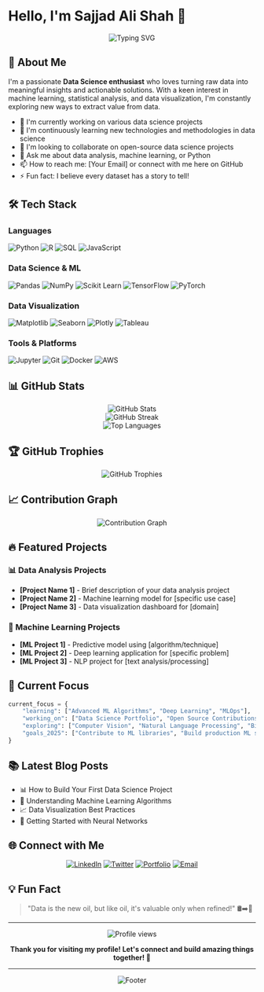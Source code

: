# Hello, I'm Sajjad Ali Shah 👋

<div align="center">
  <img src="https://readme-typing-svg.herokuapp.com?font=Fira+Code&size=30&pause=1000&color=2196F3&center=true&vCenter=true&width=600&lines=Data+Science+Enthusiast;Passionate+Problem+Solver;Always+Learning+%26+Growing" alt="Typing SVG" />
</div>

## 🚀 About Me

I'm a passionate **Data Science enthusiast** who loves turning raw data into meaningful insights and actionable solutions. With a keen interest in machine learning, statistical analysis, and data visualization, I'm constantly exploring new ways to extract value from data.

- 🔭 I'm currently working on various data science projects
- 🌱 I'm continuously learning new technologies and methodologies in data science
- 👯 I'm looking to collaborate on open-source data science projects
- 💬 Ask me about data analysis, machine learning, or Python
- 📫 How to reach me: [Your Email] or connect with me here on GitHub
- ⚡ Fun fact: I believe every dataset has a story to tell!

## 🛠️ Tech Stack

### Languages
![Python](https://img.shields.io/badge/Python-3776AB?style=for-the-badge&logo=python&logoColor=white)
![R](https://img.shields.io/badge/R-276DC3?style=for-the-badge&logo=r&logoColor=white)
![SQL](https://img.shields.io/badge/SQL-4479A1?style=for-the-badge&logo=mysql&logoColor=white)
![JavaScript](https://img.shields.io/badge/JavaScript-F7DF1E?style=for-the-badge&logo=javascript&logoColor=black)

### Data Science & ML
![Pandas](https://img.shields.io/badge/Pandas-150458?style=for-the-badge&logo=pandas&logoColor=white)
![NumPy](https://img.shields.io/badge/NumPy-013243?style=for-the-badge&logo=numpy&logoColor=white)
![Scikit Learn](https://img.shields.io/badge/Scikit_Learn-F7931E?style=for-the-badge&logo=scikit-learn&logoColor=white)
![TensorFlow](https://img.shields.io/badge/TensorFlow-FF6F00?style=for-the-badge&logo=tensorflow&logoColor=white)
![PyTorch](https://img.shields.io/badge/PyTorch-EE4C2C?style=for-the-badge&logo=pytorch&logoColor=white)

### Data Visualization
![Matplotlib](https://img.shields.io/badge/Matplotlib-11557c?style=for-the-badge&logo=python&logoColor=white)
![Seaborn](https://img.shields.io/badge/Seaborn-3776AB?style=for-the-badge&logo=python&logoColor=white)
![Plotly](https://img.shields.io/badge/Plotly-3F4F75?style=for-the-badge&logo=plotly&logoColor=white)
![Tableau](https://img.shields.io/badge/Tableau-E97627?style=for-the-badge&logo=tableau&logoColor=white)

### Tools & Platforms
![Jupyter](https://img.shields.io/badge/Jupyter-F37626?style=for-the-badge&logo=jupyter&logoColor=white)
![Git](https://img.shields.io/badge/Git-F05032?style=for-the-badge&logo=git&logoColor=white)
![Docker](https://img.shields.io/badge/Docker-2496ED?style=for-the-badge&logo=docker&logoColor=white)
![AWS](https://img.shields.io/badge/AWS-232F3E?style=for-the-badge&logo=amazon-aws&logoColor=white)

## 📊 GitHub Stats

<div align="center">
  <img src="https://github-readme-stats.vercel.app/api?username=SajjadKhanYousafzai&show_icons=true&theme=radical&hide_border=true" alt="GitHub Stats" />
</div>

<div align="center">
  <img src="https://github-readme-streak-stats.herokuapp.com/?user=SajjadKhanYousafzai&theme=radical&hide_border=true" alt="GitHub Streak" />
</div>

<div align="center">
  <img src="https://github-readme-stats.vercel.app/api/top-langs/?username=SajjadKhanYousafzai&layout=compact&theme=radical&hide_border=true" alt="Top Languages" />
</div>

## 🏆 GitHub Trophies
<div align="center">
  <img src="https://github-profile-trophy.vercel.app/?username=SajjadKhanYousafzai&theme=radical&no-frame=true&no-bg=false&margin-w=4" alt="GitHub Trophies" />
</div>

## 📈 Contribution Graph
<div align="center">
  <img src="https://github-readme-activity-graph.vercel.app/graph?username=SajjadKhanYousafzai&theme=react-dark&hide_border=true" alt="Contribution Graph" />
</div>

## 🔥 Featured Projects

### 📊 Data Analysis Projects
- **[Project Name 1]** - Brief description of your data analysis project
- **[Project Name 2]** - Machine learning model for [specific use case]
- **[Project Name 3]** - Data visualization dashboard for [domain]

### 🤖 Machine Learning Projects
- **[ML Project 1]** - Predictive model using [algorithm/technique]
- **[ML Project 2]** - Deep learning application for [specific problem]
- **[ML Project 3]** - NLP project for [text analysis/processing]

## 🎯 Current Focus

```python
current_focus = {
    "learning": ["Advanced ML Algorithms", "Deep Learning", "MLOps"],
    "working_on": ["Data Science Portfolio", "Open Source Contributions"],
    "exploring": ["Computer Vision", "Natural Language Processing", "Big Data"],
    "goals_2025": ["Contribute to ML libraries", "Build production ML systems"]
}
```

## 📚 Latest Blog Posts
<!-- BLOG-POST-LIST:START -->
- 📊 How to Build Your First Data Science Project
- 🤖 Understanding Machine Learning Algorithms
- 📈 Data Visualization Best Practices
- 🧠 Getting Started with Neural Networks
<!-- BLOG-POST-LIST:END -->

## 🌐 Connect with Me

<div align="center">
  
[![LinkedIn](https://img.shields.io/badge/LinkedIn-0077B5?style=for-the-badge&logo=linkedin&logoColor=white)](https://linkedin.com/in/your-profile)
[![Twitter](https://img.shields.io/badge/Twitter-1DA1F2?style=for-the-badge&logo=twitter&logoColor=white)](https://twitter.com/your-handle)
[![Portfolio](https://img.shields.io/badge/Portfolio-FF5722?style=for-the-badge&logo=google-chrome&logoColor=white)](https://your-portfolio-url.com)
[![Email](https://img.shields.io/badge/Email-D14836?style=for-the-badge&logo=gmail&logoColor=white)](mailto:your-email@email.com)

</div>

## 💡 Fun Fact

> "Data is the new oil, but like oil, it's valuable only when refined!" 🛢️➡️💎

---

<div align="center">
  <img src="https://komarev.com/ghpvc/?username=SajjadKhanYousafzai&label=Profile%20views&color=0e75b6&style=flat" alt="Profile views" />
  
  **Thank you for visiting my profile! Let's connect and build amazing things together! 🚀**
</div>

---

<div align="center">
  <img src="https://capsule-render.vercel.app/api?type=waving&color=gradient&height=100&section=footer" alt="Footer" />
</div>
